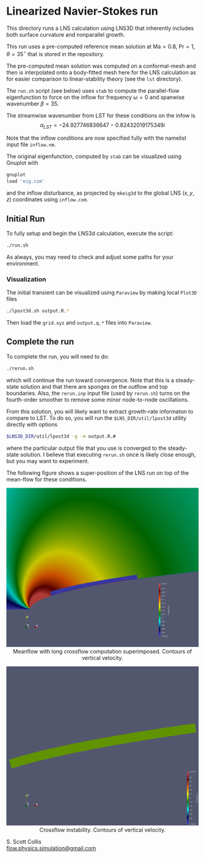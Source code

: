 # Linearized Navier-Stokes run

This directory runs a LNS calculation using LNS3D that inherently includes
both surface curvature and nonparallel growth.

This run uses a pre-computed reference mean solution at 
$\mathsf{Ma}=0.8$, $\mathsf{Pr}=1$, $\theta = 35^\circ$ 
that is stored in the repository.

The pre-computed mean solution was computed on a conformal-mesh and then is
interpolated onto a body-fitted mesh here for the LNS calculation as for 
easier comparison to linear-stability theory (see the `lst` directory).

The `run.sh` script (see below) uses `stab` to compute the parallel-flow
eigenfunction to force on the inflow for frequency $\omega=0$ and spanwise
wavenumber $\beta=35$.

The streamwise wavenumber from LST for these conditions on the infow is
$$\alpha_{LST} = -24.927746836647 - 0.82432019175349 i$$

Note that the inflow conditions are now specified fully with the namelist 
input file `inflow.nm`.

The original eigenfunction, computed by `stab` can be visualized using Gnuplot
with
```bash
gnuplot
load 'eig.com'
```
and the inflow disturbance, as projected by `mkeig3d` to the global LNS 
$(x,y,z)$ coordinates using `inflow.com`.

## Initial Run

To fully setup and begin the LNS3d calculation, execute the script:
```bash
./run.sh
```
As always, you may need to check and adjust some paths for your 
environment.

### Visualization

The initial transient can be visualized using `Paraview` by making
local `Plot3D` files
```bash
./lpost3d.sh output.R.*
```
Then load the `grid.xyz` and `output.q.*` files into `Paraview`.

## Complete the run

To complete the run, you will need to do:
```bash
./rerun.sh
```
which will continue the run toward convergence.  Note that this is a 
steady-state solution and that there are sponges on the outflow and top
boundaries.  Also, the `rerun.inp` input file (used by `rerun.sh`) turns 
on the fourth-order smoother to remove some minor node-to-node oscillations.

From this solution, you will likely want to extract growth-rate informaton
to compare to LST.   To do so, you will run the `$LNS_DIR/util/lpost3d` utility
directly with options
```bash
$LNS3D_DIR/util/lpost3d -g -m output.R.#
```
where the particular output file that you use is converged to the steady-state
solution.   I believe that executing `rerun.sh` once is likely close enough, 
but you may want to experiment.

The following figure shows a super-position of the LNS run on top of the mean-flow
for these conditions.

<p align=center>
<img src=https://github.com/sscollis/lns3d/blob/master/test/pcyl/sweep=35/M=0.8/Re=1e5/lns/v-mean-cf.png>
<br>Meanflow with long crossflow computation superimposed.  Contours of vertical velocity.</p>

<p align=center>
<img src=https://github.com/sscollis/lns3d/blob/master/test/pcyl/sweep=35/M=0.8/Re=1e5/lns/v-cf.png>
<br>Crossflow instability.  Contours of vertical velocity.</p>

S. Scott Collis\
flow.physics.simulation@gmail.com

